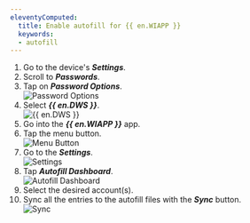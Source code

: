 ```yaml
---
eleventyComputed:
  title: Enable autofill for {{ en.WIAPP }}
  keywords: 
  - autofill
---
```

1. Go to the device's ***Settings***.
1. Scroll to ***Passwords***.
1. Tap on ***Password Options***.  
![Password Options](https://webdevolutions.azureedge.net/docs/en/kb/KB0045.png)
1. Select ***{{ en.DWS }}***.  
![{{ en.DWS }}](https://webdevolutions.azureedge.net/docs/en/kb/KB0046.png)
1. Go into the ***{{ en.WIAPP }}*** app.
1. Tap the menu button.  
![Menu Button](https://webdevolutions.azureedge.net/docs/en/kb/KB0047.png)
1. Go to the ***Settings***.  
![Settings](https://webdevolutions.azureedge.net/docs/en/kb/KB0048.png)
1. Tap ***Autofill Dashboard***.  
![Autofill Dashboard](https://webdevolutions.azureedge.net/docs/en/kb/KB0049.png)
1. Select the desired account(s).
1. Sync all the entries to the autofill files with the ***Sync*** button.  
![Sync](https://webdevolutions.azureedge.net/docs/en/kb/KB0050.png)
